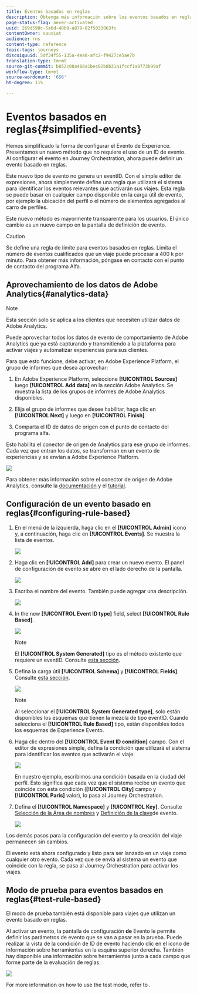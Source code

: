 ```yaml
---
title: Eventos basados en reglas
description: Obtenga más información sobre los eventos basados en reglas.
page-status-flag: never-activated
uuid: 269d590c-5a6d-40b9-a879-02f5033863fc
contentOwner: sauviat
audience: rns
content-type: reference
topic-tags: journeys
discoiquuid: 5df34f55-135a-4ea8-afc2-f9427ce5ae7b
translation-type: tm+mt
source-git-commit: b852c08a488a1bec02b8b31a1fccf1a8773b99af
workflow-type: tm+mt
source-wordcount: '656'
ht-degree: 11%

---
```



# Eventos basados en reglas{#simplified-events}

Hemos simplificado la forma de configurar el Evento de Experience. Presentamos un nuevo método que no requiere el uso de un ID de evento. Al configurar el evento en Journey Orchestration, ahora puede definir un evento basado en reglas.

Este nuevo tipo de evento no genera un eventID. Con el simple editor de expresiones, ahora simplemente define una regla que utilizará el sistema para identificar los eventos relevantes que activarán sus viajes. Esta regla se puede basar en cualquier campo disponible en la carga útil de evento, por ejemplo la ubicación del perfil o el número de elementos agregados al carro de perfiles.

Este nuevo método es mayormente transparente para los usuarios. El único cambio es un nuevo campo en la pantalla de definición de evento.

>[!CAUTION]
>
>Se define una regla de límite para eventos basados en reglas. Limita el número de eventos cualificados que un viaje puede procesar a 400 k por minuto. Para obtener más información, póngase en contacto con el punto de contacto del programa Alfa.

## Aprovechamiento de los datos de Adobe Analytics{#analytics-data}

>[!NOTE]
>
>Esta sección solo se aplica a los clientes que necesiten utilizar datos de Adobe Analytics.

Puede aprovechar todos los datos de evento de comportamiento de Adobe Analytics que ya está capturando y transmitiendo a la plataforma para activar viajes y automatizar experiencias para sus clientes.

Para que esto funcione, debe activar, en Adobe Experience Platform, el grupo de informes que desea aprovechar:

1. En Adobe Experience Platform, seleccione **[!UICONTROL Sources]** luego **[!UICONTROL Add data]** en la sección Adobe Analytics. Se muestra la lista de los grupos de informes de Adobe Analytics disponibles.

1. Elija el grupo de informes que desee habilitar, haga clic en **[!UICONTROL Next]** y luego en **[!UICONTROL Finish]**.

1. Comparta el ID de datos de origen con el punto de contacto del programa alfa.

Esto habilita el conector de origen de Analytics para ese grupo de informes. Cada vez que entran los datos, se transforman en un evento de experiencias y se envían a Adobe Experience Platform.

![](../assets/alpha-event9.png)

Para obtener más información sobre el conector de origen de Adobe Analytics, consulte la [documentación](https://docs.adobe.com/help/en/experience-platform/sources/connectors/adobe-applications/analytics.html) y el [tutorial](https://docs.adobe.com/content/help/en/experience-platform/sources/ui-tutorials/create/adobe-applications/analytics.html).

## Configuración de un evento basado en reglas{#configuring-rule-based}

1. En el menú de la izquierda, haga clic en el **[!UICONTROL Admin]** icono y, a continuación, haga clic en **[!UICONTROL Events]**. Se muestra la lista de eventos.

   ![](../assets/alpha-event1.png)

1. Haga clic en **[!UICONTROL Add]** para crear un nuevo evento. El panel de configuración de evento se abre en el lado derecho de la pantalla.

   ![](../assets/alpha-event2.png)

1. Escriba el nombre del evento. También puede agregar una descripción.

   ![](../assets/alpha-event3.png)

1. In the new **[!UICONTROL Event ID type]** field, select **[!UICONTROL Rule Based]**.

   ![](../assets/alpha-event4.png)

   >[!NOTE]
   >
   >El **[!UICONTROL System Generated]** tipo es el método existente que requiere un eventID. Consulte [esta sección](../event/about-events.md).

1. Defina la carga útil **[!UICONTROL Schema]** y **[!UICONTROL Fields]**. Consulte [esta sección](../event/defining-the-payload-fields.md).

   ![](../assets/alpha-event5.png)

   >[!NOTE]
   >
   >Al seleccionar el **[!UICONTROL System Generated type]**, solo están disponibles los esquemas que tienen la mezcla de tipo eventID. Cuando selecciona el **[!UICONTROL Rule Based]** tipo, están disponibles todos los esquemas de Experience Evento.

1. Haga clic dentro del **[!UICONTROL Event ID condition]** campo. Con el editor de expresiones simple, defina la condición que utilizará el sistema para identificar los eventos que activarán el viaje.

   ![](../assets/alpha-event6.png)

   En nuestro ejemplo, escribimos una condición basada en la ciudad del perfil. Esto significa que cada vez que el sistema recibe un evento que coincide con esta condición (**[!UICONTROL City]** campo y **[!UICONTROL Paris]** valor), lo pasa al Journey Orchestration.

1. Defina el **[!UICONTROL Namespace]** y **[!UICONTROL Key]**. Consulte [Selección de la Área de nombres](../event/selecting-the-namespace.md) y [Definición de la clave](../event/defining-the-event-key.md)de evento.

   ![](../assets/alpha-event7.png)

Los demás pasos para la configuración del evento y la creación del viaje permanecen sin cambios.

El evento está ahora configurado y listo para ser lanzado en un viaje como cualquier otro evento. Cada vez que se envía al sistema un evento que coincide con la regla, se pasa al Journey Orchestration para activar los viajes.

## Modo de prueba para eventos basados en reglas{#test-rule-based}

El modo de prueba también está disponible para viajes que utilizan un evento basado en reglas.

Al activar un evento, la pantalla de configuración **de** Evento le permite definir los parámetros de evento que se van a pasar en la prueba. Puede realizar la vista de la condición de ID de evento haciendo clic en el icono de información sobre herramientas en la esquina superior derecha. También hay disponible una información sobre herramientas junto a cada campo que forme parte de la evaluación de reglas.

![](../assets/alpha-event8.png)

For more information on how to use the test mode, refer to [](../building-journeys/testing-the-journey.md).

